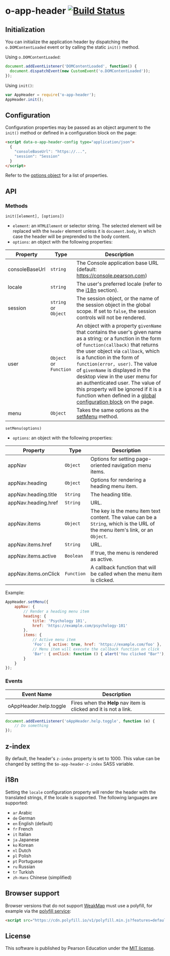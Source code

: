 # o-app-header [![Build Status](https://travis-ci.org/Pearson-Higher-Ed/o-app-header.svg?branch=master)](https://travis-ci.org/Pearson-Higher-Ed/o-app-header)

## Initialization

You can initialize the application header by dispatching the `o.DOMContentLoaded` event or by calling the static `init()` method.

Using `o.DOMContentLoaded`:

```js
document.addEventListener('DOMContentLoaded', function() {
  document.dispatchEvent(new CustomEvent('o.DOMContentLoaded'));
});
```

Using `init()`:

```js
var AppHeader = require('o-app-header');
AppHeader.init();
```

## Configuration

Configuration properties may be passed as an object argument to the `init()` method or defined in a configuration block on the page:

```html
<script data-o-app-header-config type="application/json">
  {
  	"consoleBaseUrl": "https://...",
  	"session": "Session"
  }
</script>
```

Refer to the [options object](#api-methods-init) for a list of properties.

<!-- ## Responsive -->

## API

### Methods

<a name="api-methods-init"></a>
`init([element], [options])`

- `element`: an `HTMLElement` or selector string. The selected element will be replaced with the `header` element unless it is `document.body`, in which case the header will be preprended to the body content.
- `options`: an object with the following properties:

| Property                 | Type                   | Description                       |
|--------------------------|------------------------|-----------------------------------|
| consoleBaseUrl           | `string`               | The Console application base URL (default: https://console.pearson.com) |
| locale                   | `string`               | The user's preferred locale (refer to the [i18n](#i18n) section). |
| session                  | `string` or `Object`   | The session object, or the name of the session object in the global scope. If set to `false`, the session controls will not be rendered. |
| user                     | `Object` or `Function` | An object with a property `givenName` that contains the user's given name as a string; or a function in the form of `function(callback)` that returns the user object via `callback`, which is a function in the form of `function(error, user)`. The value of `givenName` is displayed in the desktop view in the user menu for an authenticated user. The value of this property will be ignored if it is a function when defined in a [global configuration block](#configuration) on the page. |
| menu                     | `Object`               | Takes the same options as the [setMenu](#api-methods-setMenu) method. |

<a name="api-methods-setMenu"></a>
`setMenu(options)`

- `options`: an object with the following properties:

| Property                 | Type                   | Description                       |
|--------------------------|------------------------|-----------------------------------|
| appNav                   | `Object`               | Options for setting page-oriented navigation menu items. |
| appNav.heading           | `Object`               | Options for rendering a heading menu item. |
| appNav.heading.title     | `String`               | The heading title.                |
| appNav.heading.href      | `String`               | URL.                              |
| appNav.items             | `Object`               | The key is the menu item text content. The value can be a `String`, which is the URL of the menu item's link, or an `Object`. |
| appNav.items.href        | `String`               | URL.                              |
| appNav.items.active      | `Boolean`              | If true, the menu is rendered as active. |
| appNav.items.onClick     | `Function`             | A callback function that will be called when the menu item is clicked. |

Example:

```js
AppHeader.setMenu({
	appNav: {
		// Render a heading menu item
		heading: {
			title: 'Psychology 101',
			href: 'https://example.com/psychology-101'
		},
		items: {
			// Active menu item
			'Foo': { active: true, href: 'https://example.com/foo' },
			// Menu item will execute the callback function on click
			'Bar': { onClick: function () { alert('You clicked "Bar"'); } }
		}
	}
});
```

### Events

| Event Name               | Description                                         |
|--------------------------|-----------------------------------------------------|
| oAppHeader.help.toggle   | Fires when the **Help** nav item is clicked and it is not a link. |

```js
document.addEventListener('oAppHeader.help.toggle', function (e) {
	// Do something
});
```

## z-index

By default, the header's `z-index` property is set to 1000. This value can be changed by setting the `$o-app-header-z-index` SASS variable.

## i18n

Setting the `locale` configuration property will render the header with the translated strings, if the locale is supported.
The following languages are supported:

- `ar` Arabic
- `de` German
- `en` English (default)
- `fr` French
- `it` Italian
- `ja` Japanese
- `ko` Korean
- `nl` Dutch
- `pl` Polish
- `pt` Portuguese
- `ru` Russian
- `tr` Turkish
- `zh-Hans` Chinese (simplified)

## Browser support

Browser versions that do not support [WeakMap](https://developer.mozilla.org/en-US/docs/Web/JavaScript/Reference/Global_Objects/WeakMap) must use a polyfill, for example via the [polyfill service](https://cdn.polyfill.io/v1/docs/):

```html
<script src="https://cdn.polyfill.io/v1/polyfill.min.js?features=default,WeakMap"></script>
```

## License

This software is published by Pearson Education under the [MIT license](LICENSE).
